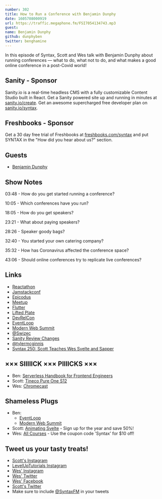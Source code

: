 ```yaml
---
number: 302
title: How to Run a Conference with Benjamin Dunphy
date: 1605708000919
url: https://traffic.megaphone.fm/FSI7054134743.mp3
guest: 
name: Benjamin Dunphy
github: dunphyben
twitter: benghamine
---
```


In this episode of Syntax, Scott and Wes talk with Benjamin Dunphy about running conferences — what to do, what not to do, and what makes a good online conference in a post-Covid world!

## Sanity - Sponsor
Sanity.io is a real-time headless CMS with a fully customizable Content Studio built in React. Get a Sanity powered site up and running in minutes at [sanity.io/create](https://www.sanity.io/create). Get an awesome supercharged free developer plan on [sanity.io/syntax](https://www.sanity.io/syntax).

## Freshbooks - Sponsor
Get a 30 day free trial of Freshbooks at [freshbooks.com/syntax](https://freshbooks.com/syntax) and put SYNTAX in the "How did you hear about us?" section.

## Guests
* [Benjamin Dunphy](https://twitter.com/benghamine)

## Show Notes
03:48 - How do you get started running a conference?

10:05 - Which conferences have you run?

18:05 - How do you get speakers?

23:21 - What about paying speakers?

28:26 - Speaker goody bags?

32:40 - You started your own catering company?

35:32 - How has Coronavirus affected the conference space?

43:06 - Should online conferences try to replicate live conferences?

## Links
* [Reactathon](https://twitter.com/reactathon)
* [Jamstackconf](https://twitter.com/jamstackconf)
* [Epicodus](https://www.epicodus.com/)
* [Meetup](https://www.meetup.com/)
* [Flutter](https://flutter.dev/)
* [Lifted Plate](https://www.liftedplate.com/)
* [DevRelCon](https://sf2019.devrel.net/)
* [EventLoop](https://www.eventloop.app/)
* [Modern Web Summit](https://modernwebsummit.com/)
* [@Swizec](https://twitter.com/swizec)
* [Sanity Review Changes](https://www.sanity.io/blog/review-changes) 
* [@tylermcginnis](https://twitter.com/tylermcginnis)
* [Syntax 250: Scott Teaches Wes Svelte and Sapper](https://syntax.fm/show/250/scott-teaches-wes-svelte-and-sapper)

## ××× SIIIIICK ××× PIIIICKS ×××
* Ben: [Serverless Handbook for Frontend Engineers](https://serverlesshandbook.dev/)
* Scott: [Tineco Pure One S12](https://amzn.to/2IHWydn)
* Wes: [Chromecast](https://store.google.com/us/product/chromecast)

## Shameless Plugs
* Ben:
  * [EventLoop](https://www.eventloop.app/)
  * [Modern Web Summit](https://modernwebsummit.com/)
* Scott: [Animating Svelte](https://www.leveluptutorials.com/pro) - Sign up for the year and save 50%!
* Wes: [All Courses](https://wesbos.com/courses/) - Use the coupon code 'Syntax' for $10 off!

## Tweet us your tasty treats!
* [Scott's Instagram](https://www.instagram.com/stolinski/)
* [LevelUpTutorials Instagram](https://www.instagram.com/LevelUpTutorials/)
* [Wes' Instagram](https://www.instagram.com/wesbos/)
* [Wes' Twitter](https://twitter.com/wesbos)
* [Wes' Facebook](https://www.facebook.com/wesbos.developer)
* [Scott's Twitter](https://twitter.com/stolinski)
* Make sure to include [@SyntaxFM](https://twitter.com/SyntaxFM) in your tweets
